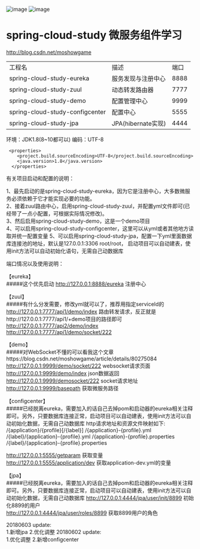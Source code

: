 ![image](https://img.shields.io/badge/Spring%20Cloud-%E2%98%85%E2%98%85%E2%98%85-green.svg)
![image](https://img.shields.io/badge/Netflix-%E2%98%85%E2%98%85%E2%98%85-red.svg)

spring-cloud-study 微服务组件学习
===

http://blog.csdn.net/moshowgame

<table>
<tbody><tr>
<td>工程名</td>  <td>描述</td>  <td>端口</td>
</tr>
<tr>
<td>spring-cloud-study-eureka</td>  <td>服务发现与注册中心</td>  <td>8888</td>
</tr>
<tr>
<td>spring-cloud-study-zuul</td>  <td>动态转发路由器</td>  <td>7777</td>
</tr>
<tr>
<td>spring-cloud-study-demo</td>  <td>配置管理中心</td>  <td>9999</td>
</tr>
<tr>
<td>spring-cloud-study-configcenter</td>  <td>配置中心</td>  <td>5555</td>
</tr>
<tr>
<td>spring-cloud-study-jpa</td>  <td>JPA(hibernate实现)</td>  <td>4444</td>
</tr>
</tbody></table>

环境：JDK1.8(8~10都可以)
编码：UTF-8

```
 <properties>
    <project.build.sourceEncoding>UTF-8</project.build.sourceEncoding>
    <java.version>1.8</java.version>
  </properties>
```

有关项目启动和配置的说明：

1、最先启动的是spring-cloud-study-eureka，因为它是注册中心，大多数微服务必须依赖于它才能实现必要的功能。 <br>
2、接着zuul路由中心，启用spring-cloud-study-zuul，并配置yml文件即可(已经带了一点小配置，可根据实际情况修改)。 <br>
3、然后启用spring-cloud-study-demo，这是一个demo项目<br>
4、可以启用spring-cloud-study-configcenter，这里可以从yml或者其他地方读取并统一配置变量
5、可以启用spring-cloud-study-jpa，配置一下yml里面数据库连接池的地址，默认是127.0.0.1:3306 root/root，
启动项目可以自动建表，使用init方法可以自动初始化语句，无需自己动数据库

端口情况以及使用说明：

【eureka】 <br>
#####这个优先启动
http://127.0.0.1:8888/eureka 注册中心<br>

【zuul】 <br>
#####有什么分发需要，修改yml就可以了，推荐用指定serviceId的
http://127.0.0.1:7777/api1/demo/index 路由转发请求，反正就是http://127.0.0.1:7777/api1/+demo项目的路径即可<br>
http://127.0.0.1:7777/api2/demo/index <br>
http://127.0.0.1:7777/api1/demo/socket/222 <br>

【demo】 <br>
#####对WebSocket不懂的可以看我这个文章https://blog.csdn.net/moshowgame/article/details/80275084
http://127.0.0.1:9999/demo/socket/222  websocket请求页面 <br>
http://127.0.0.1:9999/demo/index json数据返回 <br>
http://127.0.0.1:9999/demosocket/222  socket请求地址 <br>
http://127.0.0.1:9999/basepath 获取微服务路径 <br>

【configcenter】 <br>
#####已经脱离eureka，需要加入的话自己去掉pom和启动器的eureka相关注释即可。另外，只要数据库连接正常，启动项目可以自动建表，使用init方法可以自动初始化数据，无需自己动数据库
http请求地址和资源文件映射如下:
/{application}/{profile}[/{label}]
/{application}-{profile}.yml
/{label}/{application}-{profile}.yml
/{application}-{profile}.properties
/{label}/{application}-{profile}.properties

http://127.0.0.1:5555/getparam 获取变量 <br>
http://127.0.0.1:5555/application/dev 获取application-dev.yml的变量 <br>

【jpa】 <br>
#####已经脱离eureka，需要加入的话自己去掉pom和启动器的eureka相关注释即可。另外，只要数据库连接正常，启动项目可以自动建表，使用init方法可以自动初始化数据，无需自己动数据库
http://127.0.0.1:4444/jpa/user/init/8899 初始化8899的用户 <br>
http://127.0.0.1:4444/jpa/user/roles/8899 获取8899用户的角色 <br>


20180603 update:<br>
1.新增jpa
2.优化调整
20180602 update:<br>
1.优化调整
2.新增configcenter